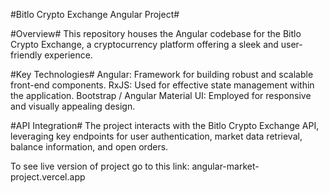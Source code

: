 #Bitlo Crypto Exchange Angular Project#

#Overview#
This repository houses the Angular codebase for the Bitlo Crypto Exchange, a cryptocurrency platform offering a sleek and user-friendly experience.

#Key Technologies#
Angular: Framework for building robust and scalable front-end components.
RxJS: Used for effective state management within the application.
Bootstrap / Angular Material UI: Employed for responsive and visually appealing design.

#API Integration#
The project interacts with the Bitlo Crypto Exchange API, leveraging key endpoints for user authentication, market data retrieval, balance information, and open orders.


To see live version of project go to this link: angular-market-project.vercel.app
